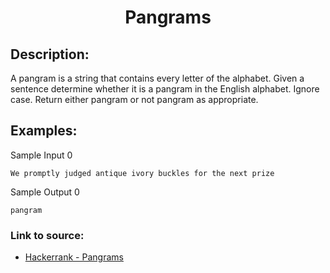 <h1 align="center">Pangrams</h1>

## Description:
A pangram is a string that contains every letter of the alphabet. Given a sentence determine whether it is a pangram in the English alphabet. Ignore case. Return either pangram or not pangram as appropriate.

## Examples:

Sample Input 0

```
We promptly judged antique ivory buckles for the next prize
```

Sample Output 0

```
pangram
```

### Link to source: 
- <a href="https://www.hackerrank.com/challenges/pangrams/problem">Hackerrank - Pangrams</a>

